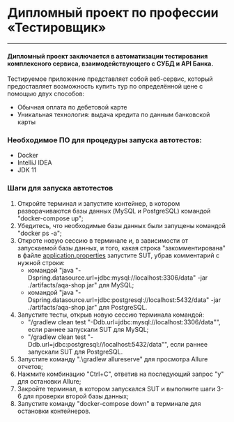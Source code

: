 # Дипломный проект по профессии «Тестировщик»
***
#### Дипломный проект заключается в автоматизации тестирования комплексного сервиса, взаимодействующего с СУБД и API Банка.
Тестируемое приложение представляет собой веб-сервис, который предоставляет возможность купить тур по определённой цене с помощью двух способов:
* Обычная оплата по дебетовой карте
* Уникальная технология: выдача кредита по данным банковской карты

### Необходимое ПО для процедуры запуска автотестов:
* Docker
* IntelliJ IDEA
* JDK 11

### Шаги для запуска автотестов
1. Откройте терминал и запустите контейнер, в котором разворачиваются базы данных (MySQL и PostgreSQL) командой "docker-compose up";
2. Убедитесь, что необходимые базы данных были запущены командой "docker ps -a";
3. Откроте новую сессию в терминале и, в зависимости от запускаемой базы данных, и того, какая строка "закомментирована" в файле [application.properties](https://github.com/Anasstaisha/QA49-DiplomProject/blob/main/application.properties) запустите SUT, убрав комментарий с нужной строки:
    * командой "java "-Dspring.datasource.url=jdbc:mysql://localhost:3306/data" -jar ./artifacts/aqa-shop.jar" для MySQL;
    * командой "java "-Dspring.datasource.url=jdbc:postgresql://localhost:5432/data" -jar ./artifacts/aqa-shop.jar" для PostgreSQL.
4. Запустите тесты, открыв новую сессию терминала командой:
    * "/gradlew clean test "-Ddb.url=jdbc:mysql://localhost:3306/data"", если раннее запускали SUT для MySQL;
    * "/gradlew clean test "-Ddb.url=jdbc:postgresql://localhost:5432/data"", если раннее запускали SUT для PostgreSQL.
5. Запустите команду ".\gradlew allureserve" для просмотра Allure отчетов;
6. Нажмите комбинацию "Ctrl+C", ответив на последующий запрос "y" для остановки Allure;
7. Закройте терминал, в котором запускался SUT и выполните шаги 3-6 для проверки второй базы данных;
8. Запустите команду "docker-compose down" в терминале для остановки контейнеров.
